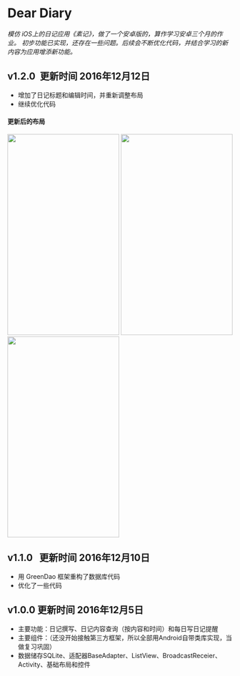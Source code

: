 # Dear Diary
*模仿 iOS上的日记应用《素记》，做了一个安卓版的，算作学习安卓三个月的作业。
初步功能已实现，还存在一些问题。后续会不断优化代码，并结合学习的新内容为应用增添新功能。*

## v1.2.0  更新时间 2016年12月12日 ##
* 增加了日记标题和编辑时间，并重新调整布局
* 继续优化代码

#### 更新后的布局   

<img src="https://github.com/neon-zhao/DearDiary/blob/master/pic/update_main.png" width=250 height="450" />
<img src="https://github.com/neon-zhao/DearDiary/blob/master/pic/update_search.png" width=250 height="450" />
<img src="https://github.com/neon-zhao/DearDiary/blob/master/pic/update_edit.png" width=250 height="450" />

## v1.1.0    更新时间 2016年12月10日
* 用 GreenDao 框架重构了数据库代码
* 优化了一些代码  


## v1.0.0    更新时间 2016年12月5日
* 主要功能：日记撰写、日记内容查询（按内容和时间）和每日写日记提醒
* 主要组件：（还没开始接触第三方框架，所以全部用Android自带类库实现，当做复习巩固）
* 数据储存SQLite、适配器BaseAdapter、ListView、BroadcastReceier、Activity、基础布局和控件
